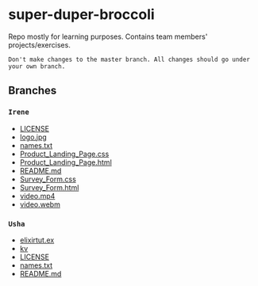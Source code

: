 
# super-duper-broccoli

Repo mostly for learning purposes. Contains team members' projects/exercises.

```
Don't make changes to the master branch. All changes should go under your own branch.
```

## Branches

<!---->
### `Irene`
- [LICENSE](https://github.com/Thimbus/super-duper-broccoli/blob/Irene/LICENSE)
- [logo.jpg](https://github.com/Thimbus/super-duper-broccoli/blob/Irene/logo.jpg)
- [names.txt](https://github.com/Thimbus/super-duper-broccoli/blob/Irene/names.txt)
- [Product_Landing_Page.css](https://github.com/Thimbus/super-duper-broccoli/blob/Irene/Product_Landing_Page.css)
- [Product_Landing_Page.html](https://github.com/Thimbus/super-duper-broccoli/blob/Irene/Product_Landing_Page.html)
- [README.md](https://github.com/Thimbus/super-duper-broccoli/blob/Irene/README.md)
- [Survey_Form.css](https://github.com/Thimbus/super-duper-broccoli/blob/Irene/Survey_Form.css)
- [Survey_Form.html](https://github.com/Thimbus/super-duper-broccoli/blob/Irene/Survey_Form.html)
- [video.mp4](https://github.com/Thimbus/super-duper-broccoli/blob/Irene/video.mp4)
- [video.webm](https://github.com/Thimbus/super-duper-broccoli/blob/Irene/video.webm)

### `Usha`
- [elixirtut.ex](https://github.com/Thimbus/super-duper-broccoli/blob/Usha/elixirtut.ex)
- [kv](https://github.com/Thimbus/super-duper-broccoli/blob/Usha/kv)
- [LICENSE](https://github.com/Thimbus/super-duper-broccoli/blob/Usha/LICENSE)
- [names.txt](https://github.com/Thimbus/super-duper-broccoli/blob/Usha/names.txt)
- [README.md](https://github.com/Thimbus/super-duper-broccoli/blob/Usha/README.md)


<!---->

